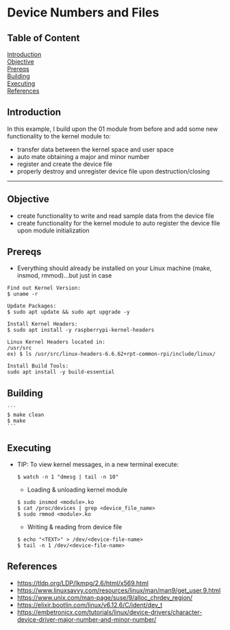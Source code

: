 # Device Numbers and Files 

## Table of Content
[Introduction](#introduction)<br>
[Objective](#objective)<br>
[Prereqs](#prereqs)<br>
[Building](#building)<br>
[Executing](#executing)<br>
[References](#references)<br>

## Introduction
In this example, I build upon the 01 module from before and add some new functionality to the kernel module to:
- transfer data between the kernel space and user space 
- auto mate obtaining a major and minor number
- register and create the device file
- properly destroy and unregister device file upon destruction/closing

---

## Objective
- create functionality to write and read sample data from the device file
- create functionality for the kernel module to auto register the device file upon module initialization

## Prereqs
- Everything should already be installed on your Linux machine (make, insmod, rmmod)...but just in case

```
Find out Kernel Version:
$ uname -r

Update Packages:
$ sudo apt update && sudo apt upgrade -y

Install Kernel Headers:
$ sudo apt install -y raspberrypi-kernel-headers

Linux Kernel Headers located in:
/usr/src
ex) $ ls /usr/src/linux-headers-6.6.62+rpt-common-rpi/include/linux/

Install Build Tools:
sudo apt install -y build-essential

```

## Building
    ```
    $ make clean
    $ make
    ```

## Executing
- TIP: To view kernel messages, in a new terminal execute:
    ```
    $ watch -n 1 "dmesg | tail -n 10"
    ```

    - Loading & unloading kernel module
    ```
    $ sudo insmod <module>.ko
    $ cat /proc/devices | grep <device_file_name>
    $ sudo rmmod <module>.ko
    ```

    - Writing & reading from device file
    ```
    $ echo "<TEXT>" > /dev/<device-file-name>
    $ tail -n 1 /dev/<device-file-name>
    ```

## References
- https://tldp.org/LDP/lkmpg/2.6/html/x569.html
- https://www.linuxsavvy.com/resources/linux/man/man9/get_user.9.html
- https://www.unix.com/man-page/suse/9/alloc_chrdev_region/
- https://elixir.bootlin.com/linux/v6.12.6/C/ident/dev_t
- https://embetronicx.com/tutorials/linux/device-drivers/character-device-driver-major-number-and-minor-number/
